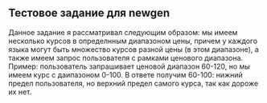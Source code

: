 ## Тестовое задание для newgen
Данное задание я рассматривал следующим образом: мы имеем несколько курсов в определнным диапазоном цены, причем у каждого языка могут быть множество курсов разной цены (в этом диапазоне), а также имеем запрос пользователя с рамками ценового диапазона.
Пример: пользователь запрашивает ценовой диапазон 60-120, но мы имеем курс с даипазоном 0-100. В ответе получим 60-100: нижний предел пользователя, но верхний предел самого курса, так как дороже их нет.